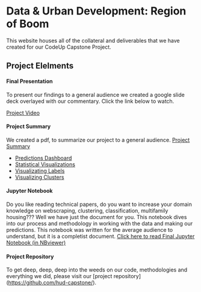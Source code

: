 # Data & Urban Development:  Region of Boom

This website houses all of the collateral and deliverables that we have created for our CodeUp Capstone Project.

## Project Elelments

#### Final Presentation
To present our findings to a general audience we created a google slide deck overlayed with our commentary.  Click the link below to watch.

[Project Video](https://hud-capstone.github.io/project_video)

#### Project Summary
We created a pdf, to summarize our project to a general audience. 
[Project Summary](https://hud-capstone.github.io/summary)


- [Predictions Dashboard](https://hud-capstone.github.io/predictions_dashboard)
- [Statistical Visualizations](https://hud-capstone.github.io/statistical_visualizations)
- [Visualizating Labels](https://hud-capstone.github.io/visualizing_labels)
- [Visualizing Clusters](https://hud-capstone.github.io/visualizing_clusters)

#### Jupyter Notebook
Do you like reading technical papers, do you want to increase your domain knowledge on webscraping, clustering, classification, multifamily housing???   Well we have just the document for you.  This notebook dives into our process and methodology in working with the data and making our predictions.  This notebook was written for the average audience to understand, but it is a completist document.
[Click here to read Final Jupyter Notebook (in NBviewer)](https://nbviewer.jupyter.org/github/hud-capstone/capstone/blob/master/final_project/final_notebook.ipynb)

#### Project Repository
To get deep, deep, deep into the weeds on our code, methodologies and everything we did, please visit our [project repository] (https://github.com/hud-capstone/).
